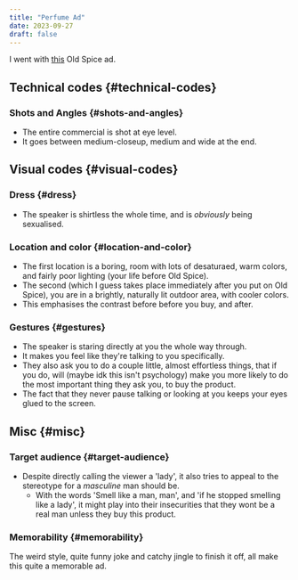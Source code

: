 ```yaml
---
title: "Perfume Ad"
date: 2023-09-27
draft: false
---
```


I went with [this](https://www.youtube.com/watch?v=owGykVbfgUE) Old Spice ad.


## Technical codes {#technical-codes}


### Shots and Angles {#shots-and-angles}

-   The entire commercial is shot at eye level.
-   It goes between medium-closeup, medium and wide at the end.


## Visual codes {#visual-codes}


### Dress {#dress}

-   The speaker is shirtless the whole time, and is _obviously_ being sexualised.


### Location and color {#location-and-color}

-   The first location is a boring, room with lots of desaturaed, warm colors, and fairly poor lighting (your life before Old Spice).
-   The second (which I guess takes place immediately after you put on Old Spice), you are in a brightly, naturally lit outdoor area, with cooler colors.
-   This emphasises the contrast before before you buy, and after.


### Gestures {#gestures}

-   The speaker is staring directly at you the whole way through.
-   It makes you feel like they're talking to you specifically.
-   They also ask you to do a couple little, almost effortless things, that if you do, will (maybe idk this isn't psychology) make you more likely to do the most important thing they ask you, to buy the product.
-   The fact that they never pause talking or looking at you keeps your eyes glued to the screen.


## Misc {#misc}


### Target audience {#target-audience}

-   Despite directly calling the viewer a 'lady', it also tries to appeal to the stereotype for a _masculine_ man should be.
    -   With the words 'Smell like a man, man', and 'if he stopped smelling like a lady', it might play into their insecurities that they wont be a real man unless they buy this product.


### Memorability {#memorability}

The weird style, quite funny joke and catchy jingle to finish it off, all make this quite a memorable ad.
